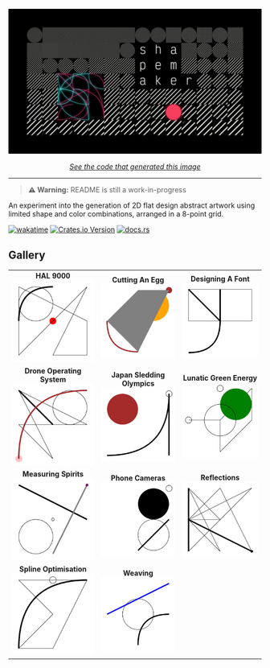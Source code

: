 ![shapemaker](title.png)

<center>
<p style="text-align: center;" align="center">
    <em><a href="https://github.com/ewen-lbh/shapemaker/blob/e7ff660d42f4fc3cb29e1246ee82cbdd2f27c5ab/src/examples.rs#L114">See the code that generated this image</a></em>
</p>
</center>

* * *

> **⚠️ Warning:**
> README is still a work-in-progress

An experiment into the generation of 2D flat design abstract artwork using limited shape and color combinations, arranged in a 8-point grid.

[![wakatime](https://wakatime.com/badge/github/ewen-lbh/shapemaker.svg)](https://wakatime.com/badge/github/ewen-lbh/shapemaker) [![Crates.io Version](https://img.shields.io/crates/v/shapemaker)](https://crates.io/crates/shapemaker) [![docs.rs](https://img.shields.io/docsrs/shapemaker)](https://docs.rs/shapemaker)


## Gallery

| | | |
|:-------------------------:|:-------------------------:|:-------------------------:|
| **HAL 9000** ![HAL 9000](gallery/HAL-9000.svg) | **Cutting An Egg** ![Cutting An Egg](gallery/cutting-an-egg.svg) | **Designing A Font** ![Designing A Font](gallery/designing-a-font.svg)
| **Drone Operating System** ![Drone Operating System](gallery/drone-operating-system.svg) | **Japan Sledding Olympics** ![Japan Sledding Olympics](gallery/japan-sledding-olympics.svg) | **Lunatic Green Energy** ![Lunatic Green Energy](gallery/lunatic-green-energy.svg)
| **Measuring Spirits** ![Measuring Spirits](gallery/measuring-spirits.svg) | **Phone Cameras** ![Phone Cameras](gallery/phone-cameras.svg) | **Reflections** ![Reflections](gallery/reflections.svg)
| **Spline Optimisation** ![Spline Optimisation](gallery/spline-optimisation.svg) | **Weaving** ![Weaving](gallery/weaving.svg)
